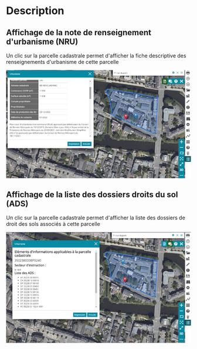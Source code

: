 # Description

## Affichage de la note de renseignement d'urbanisme (NRU)
 Un clic sur la parcelle cadastrale permet d'afficher la fiche descriptive des renseignements d'urbanisme de cette parcelle

![image info](./images/NRU.jpg)

## Affichage de la liste des dossiers droits du sol (ADS)
 Un clic sur la parcelle cadastrale permet d'afficher la liste des dossiers de droit des sols associés à cette parcelle

![image info](./images/ads.jpg)